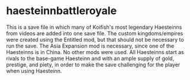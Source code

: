 # haesteinnbattleroyale
This is a save file in which many of Koifish's most legendary Haesteinns from videos are added into one save file. 
The custom kingdoms/empires were created using the Entitled mod, but that should not be necessary to run the save. The Asia Expansion mod is necessary, since one of the Haesteinns is in China. No other mods were used.
All Haesteinns start as rivals to the base-game Haesteinn and with an ample supply of gold, prestige, and piety, in order to make the save challenging for the player when using Haesteinn.
